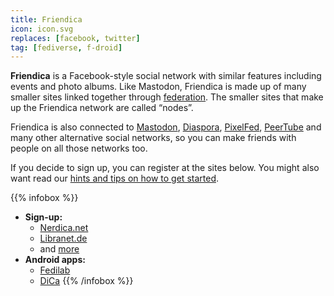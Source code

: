 ```yaml
---
title: Friendica
icon: icon.svg
replaces: [facebook, twitter]
tag: [fediverse, f-droid]
---
```


**Friendica** is a Facebook-style social network with similar features including events and photo albums. Like Mastodon, Friendica is made up of many smaller sites linked together through [federation](https://web.archive.org/web/20190508232759/https://switching.social/federated-sites/). The smaller sites that make up the Friendica network are called “nodes”.

Friendica is also connected to [Mastodon](/use/mastodon), [Diaspora](/use/diaspora), [PixelFed](/use/pixelfed), [PeerTube](/use/peertube) and many other alternative social networks, so you can make friends with people on all those networks too.

If you decide to sign up, you can register at the sites below. You might also want read our [hints and tips on how to get started](https://web.archive.org/web/20190508232759/https://switching.social/hints-tips-for-making-friends-on-alternative-social-media/).

{{% infobox %}}
- **Sign-up:** 
    - [Nerdica.net](https://nerdica.net/)
    - [Libranet.de](https://libranet.de/)
    - and [more](https://the-federation.info/friendica#nodes-table)
- **Android apps:** 
    - [Fedilab](https://fedilab.app/) 
    - [DiCa](https://play.google.com/store/apps/details?id=cool.mixi.dica&noprocess)
{{% /infobox %}}